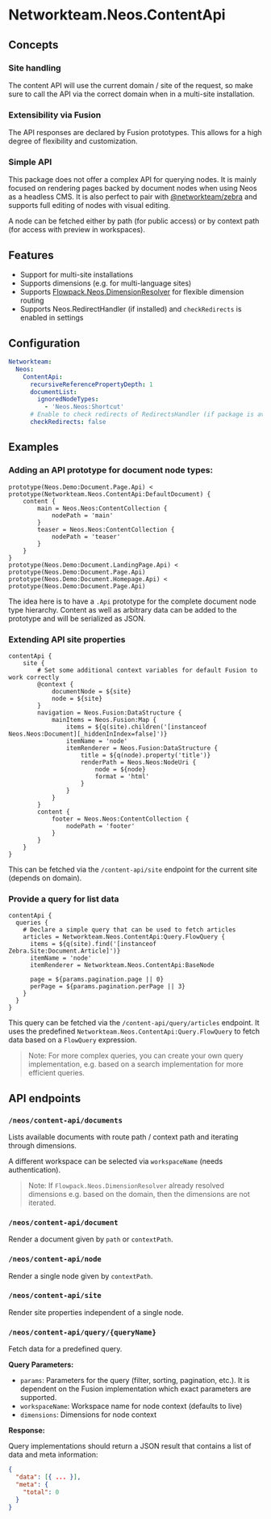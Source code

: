# Networkteam.Neos.ContentApi

## Concepts

### Site handling

The content API will use the current domain / site of the request, so make sure to call the API via the correct domain when in a multi-site installation.

### Extensibility via Fusion

The API responses are declared by Fusion prototypes. This allows for a high degree of flexibility and customization.

### Simple API

This package does not offer a complex API for querying nodes.
It is mainly focused on rendering pages backed by document nodes when using Neos as a headless CMS. It is also perfect to
pair with [@networkteam/zebra](https://github.com/networkteam/zebra) and supports full editing of nodes with visual editing.

A node can be fetched either by path (for public access) or by context path (for access with preview in workspaces).

## Features

* Support for multi-site installations
* Supports dimensions (e.g. for multi-language sites)
* Supports [Flowpack.Neos.DimensionResolver](https://github.com/Flowpack/neos-dimensionresolver) for flexible dimension routing
* Supports Neos.RedirectHandler (if installed) and `checkRedirects` is enabled in settings

## Configuration

```yaml
Networkteam:
  Neos:
    ContentApi:
      recursiveReferencePropertyDepth: 1
      documentList:
        ignoredNodeTypes:
          - 'Neos.Neos:Shortcut'
      # Enable to check redirects of RedirectsHandler (if package is available) if a node is not found
      checkRedirects: false
```

## Examples

### Adding an API prototype for document node types:

```neosfusion
prototype(Neos.Demo:Document.Page.Api) < prototype(Networkteam.Neos.ContentApi:DefaultDocument) {
	content {
		main = Neos.Neos:ContentCollection {
			nodePath = 'main'
		}
		teaser = Neos.Neos:ContentCollection {
			nodePath = 'teaser'
		}
	}
}
prototype(Neos.Demo:Document.LandingPage.Api) < prototype(Neos.Demo:Document.Page.Api)
prototype(Neos.Demo:Document.Homepage.Api) < prototype(Neos.Demo:Document.Page.Api)
```

The idea here is to have a `.Api` prototype for the complete document
node type hierarchy.
Content as well as arbitrary data can be added to the prototype and will be
serialized as JSON.

### Extending API site properties

```neosfusion
contentApi {
	site {
		# Set some additional context variables for default Fusion to work correctly
		@context {
			documentNode = ${site}
			node = ${site}
		}
		navigation = Neos.Fusion:DataStructure {
			mainItems = Neos.Fusion:Map {
				items = ${q(site).children('[instanceof Neos.Neos:Document][_hiddenInIndex=false]')}
				itemName = 'node'
				itemRenderer = Neos.Fusion:DataStructure {
					title = ${q(node).property('title')}
					renderPath = Neos.Neos:NodeUri {
						node = ${node}
						format = 'html'
					}
				}
			}
		}
		content {
			footer = Neos.Neos:ContentCollection {
				nodePath = 'footer'
			}
		}
	}
}
```

This can be fetched via the `/content-api/site` endpoint for the current site (depends on domain).

### Provide a query for list data

```neosfusion
contentApi {
  queries {
    # Declare a simple query that can be used to fetch articles
    articles = Networkteam.Neos.ContentApi:Query.FlowQuery {
      items = ${q(site).find('[instanceof Zebra.Site:Document.Article]')}
      itemName = 'node'
      itemRenderer = Networkteam.Neos.ContentApi:BaseNode

      page = ${params.pagination.page || 0}
      perPage = ${params.pagination.perPage || 3}
    }
  }
}
```

This query can be fetched via the `/content-api/query/articles` endpoint.
It uses the predefined `Networkteam.Neos.ContentApi:Query.FlowQuery` to fetch data based on a `FlowQuery` expression.

> Note: For more complex queries, you can create your own query implementation, e.g. based on a search implementation
> for more efficient queries.

## API endpoints

### `/neos/content-api/documents`

Lists available documents with route path / context path and iterating through dimensions.

A different workspace can be selected via `workspaceName` (needs authentication).

> Note: If `Flowpack.Neos.DimensionResolver` already resolved dimensions e.g. based on the domain, then the dimensions are not iterated.

### `/neos/content-api/document`

Render a document given by `path` or `contextPath`.

### `/neos/content-api/node`

Render a single node given by `contextPath`.

### `/neos/content-api/site`

Render site properties independent of a single node.

### `/neos/content-api/query/{queryName}`

Fetch data for a predefined query.

**Query Parameters:**

- `params`: Parameters for the query (filter, sorting, pagination, etc.). It is dependent on the Fusion implementation which exact parameters are supported.
- `workspaceName`: Workspace name for node context (defaults to live)
- `dimensions`: Dimensions for node context

**Response:**

Query implementations should return a JSON result that contains a list of data and meta information:

```json
{
  "data": [{ ... }],
  "meta": {
    "total": 0
  }
}
```
